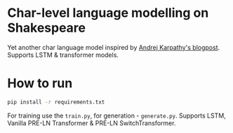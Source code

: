 # Char-level language modelling on Shakespeare
Yet another char language model inspired by [Andrej Karpathy's blogpost](http://karpathy.github.io/2015/05/21/rnn-effectiveness/).
Supports LSTM & transformer models.


# How to run
```bash
pip install -r requirements.txt
```

For training use the `train.py`, for generation - `generate.py`.
Supports LSTM, Vanilla PRE-LN Transformer & PRE-LN SwitchTransformer.
